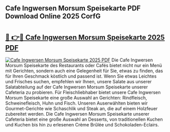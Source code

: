 ## Cafe Ingwersen Morsum Speisekarte PDF Download Online 2025 CorfG

# <h2><a href="http://gc7f2ix.nevu.top/?p=Cafe+Ingwersen+Morsum+Speisekarte">🔗 👉🔴 Cafe Ingwersen Morsum Speisekarte 2025 PDF</a></h2>

[![Cafe Ingwersen Morsum Speisekarte 2025 PDF](https://i.imgur.com/dBaPXMq.png)](http://gc7f2ix.nevu.top/?p=Cafe+Ingwersen+Morsum+Speisekarte)
Die Cafe Ingwersen Morsum Speisekarte des Restaurants oder Cafés bietet nicht nur ein Menü mit Gerichten, sondern auch eine Gelegenheit für Sie, etwas zu finden, das für Ihren Geschmack köstlich und passend ist. Wenn Sie etwas Leichtes und Frisches suchen, empfehlen wir Ihnen, unsere Salate aus unserer Salatabteilung auf der Cafe Ingwersen Morsum Speisekarte unserer Cafeteria zu probieren. Für Fleischliebhaber bietet unsere Cafe Ingwersen Morsum Speisekarte eine große Auswahl an Gerichten: Rindfleisch, Schweinefleisch, Huhn und Fisch. Unseren Auserwählten bieten wir Gourmet-Gerichte wie Schaschlik und Steak an, die auf einem Holzfeuer zubereitet werden. Die Cafe Ingwersen Morsum Speisekarte unserer Cafeteria bietet eine große Auswahl an Desserts, von traditionellen Kuchen und Kuchen bis hin zu erlesenen Crème Brûlée und Schokoladen-Eclairs.
